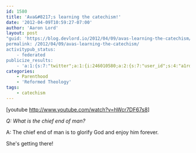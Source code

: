 ```yaml
---
id: 1580
title: 'Ava&#8217;s learning the catechism!'
date: '2012-04-09T10:59:27-07:00'
author: 'Aaron Lord'
layout: post
"guid: 'https://blog.devlord.io/2012/04/09/avas-learning-the-catechism/'
permalink: /2012/04/09/avas-learning-the-catechism/
activitypub_status:
    - federated
publicize_results:
    - 'a:1:{s:7:"twitter";a:1:{i:246010580;a:2:{s:7:"user_id";s:4:"a1rd";s:7:"post_id";s:18:"189427333449527297";}}}'
categories:
    - Parenthood
    - 'Reformed Theology'
tags:
    - catechism
---
```


[youtube http://www.youtube.com/watch?v=hWcr7DF67s8]

<em>Q: What is the chief end of man?</em>

A: The chief end of man is to glorify God and enjoy him forever.

She's getting there!